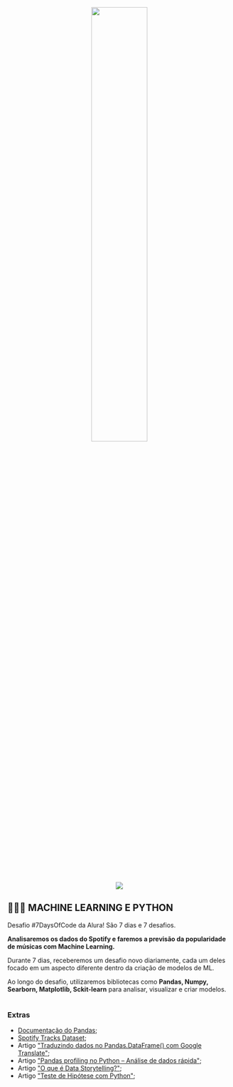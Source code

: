<p align="center">
  <img src="https://github.com/letpires/7DaysOfCodeSpotifyML/blob/main/7daysofcode_logo.png" width=50%>
</p>

<p align="center">
<img src="https://img.shields.io/static/v1?label=Status&message=EM_ANDAMENTO&color=blue&style=for-the-badge"/>
</p>

<h2 align="left">
  👩🏻‍💻 MACHINE LEARNING E PYTHON
</h2>

Desafio #7DaysOfCode da Alura! São 7 dias e 7 desafios. 

**Analisaremos os dados do Spotify e faremos a previsão da popularidade de músicas com Machine Learning.**

Durante 7 dias, receberemos um desafio novo diariamente, cada um deles focado em um aspecto diferente dentro da criação de modelos de ML.

Ao longo do desafio, utilizaremos bibliotecas como **Pandas, Numpy, Searborn, Matplotlib, Sckit-learn** para analisar, visualizar e criar modelos.

#

### Extras

- [Documentação do Pandas](https://pandas.pydata.org/docs/user_guide/index.html);
- [Spotify Tracks Dataset](https://www.kaggle.com/datasets/maharshipandya/-spotify-tracks-dataset);
- Artigo ["Traduzindo dados no Pandas.DataFrame() com Google Translate"](https://www.linkedin.com/pulse/traduzindo-dados-pandasdataframe-com-google-translate-romerito-morais/?originalSubdomain=pt);
- Artigo ["Pandas profiling no Python – Análise de dados rápida"](https://www.hashtagtreinamentos.com/pandas-profiling-no-python-ciencia-dados);
- Artigo ["O que é Data Storytelling?"](https://paulovasconcellos.com.br/o-que-%C3%A9-data-storytelling-ac5a924dcdaf);
- Artigo ["Teste de Hipótese com Python"](https://ovictorviana.medium.com/teste-de-hip%C3%B3tese-com-python-ba5d751f156c);
